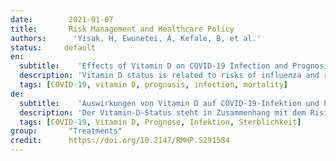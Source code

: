 ```yaml
---
date:        2021-01-07
title:       Risk Management and Healthcare Policy
authors:      'Yisak, H, Ewunetei, A, Kefale, B, et al.'
status:     default
en:
  subtitle:    'Effects of Vitamin D on COVID-19 Infection and Prognosis: A Systematic Review'
  description: 'Vitamin D status is related to risks of influenza and respiratory tract infections. Vitamin D has direct antiviral effects primarily against enveloped viruses, and coronavirus is an enveloped virus. The 2019 coronavirus disease had a high mortality rate and impacted the whole population of the planet, with severe acute respiratory syndrome the principal cause of death. Vitamin D can adequately modulate and regulate the immune and oxidative response to infection with COVID-19. The goal of this systematic review was thus to summarize and decide if there were a link between vitamin D status and COVID-19 infection and prognosis. The protocol of this study is documented in the Prospero database and can be accessed with the protocol number CRD42020201283. PubMed and Google Scholar were used for a literature search from August 2020 to September 2020. We restricted the year of publication of reviewed articles to 2019– 2020, and the selected language was English. Studies that used secondary data, feedback, or analysis of reviews were removed. To assess the standard of studies included, the Grading of Recommendations, Assessment, Development, and Evaluation (GRADE) method was used. Of the nine studies reviewed, seven (77.8%) showed that COVID-19 infection, prognosis, and mortality were correlated with vitamin D status. Most of the articles reviewed showed that blood vitamin D status can determine the risk of being infected with COVID-19, seriousness of COVID-19, and mortality from COVID-19. Therefore, maintaining appropriate levels of Vitamin D through supplementation or natural methods, eg, sunlight on the skin, is recommended for the public to be able to cope with the pandemic.'
  tags: [COVID-19, vitamin D, prognosis, infection, mortality]
de: 
  subtitle:    'Auswirkungen von Vitamin D auf COVID-19-Infektion und Prognose: Eine systematische Übersicht'
  description: 'Der Vitamin-D-Status steht in Zusammenhang mit dem Risiko für Grippe und Infektionen der Atemwege. Vitamin D hat direkte antivirale Wirkungen vor allem gegen umhüllte Viren, und das Coronavirus ist ein umhülltes Virus. Die Coronavirus-Krankheit von 2019 hatte eine hohe Sterblichkeitsrate und betraf die gesamte Weltbevölkerung, wobei das schwere akute Atemwegssyndrom die Haupttodesursache war. Vitamin D kann die immunologische und oxidative Reaktion auf eine Infektion mit COVID-19 angemessen modulieren und regulieren. Ziel dieser systematischen Übersichtsarbeit war es daher, zusammenzufassen und zu entscheiden, ob es einen Zusammenhang zwischen dem Vitamin-D-Status und der COVID-19-Infektion und -Prognose gibt. Das Protokoll dieser Studie ist in der Prospero-Datenbank dokumentiert und kann unter der Protokollnummer CRD42020201283 abgerufen werden. PubMed und Google Scholar wurden für eine Literatursuche von August 2020 bis September 2020 genutzt. Wir beschränkten das Jahr der Veröffentlichung der überprüften Artikel auf 2019 bis 2020, und die gewählte Sprache war Englisch. Studien, die Sekundärdaten, Rückmeldungen oder Analysen von Reviews verwendeten, wurden entfernt. Zur Bewertung der Qualität der eingeschlossenen Studien wurde die GRADE-Methode (Grading of Recommendations, Assessment, Development, and Evaluation) verwendet. Von den neun untersuchten Studien zeigten sieben (77,8 %), dass die COVID-19-Infektion, die Prognose und die Sterblichkeit mit dem Vitamin-D-Status korreliert waren. Die meisten der untersuchten Artikel zeigten, dass der Vitamin-D-Status im Blut das Risiko einer Infektion mit COVID-19, den Schweregrad einer COVID-19-Infektion und die Sterblichkeit an COVID-19 bestimmen kann. Daher wird empfohlen, einen angemessenen Vitamin-D-Spiegel durch Nahrungsergänzung oder natürliche Methoden, z. B. Sonnenlicht auf der Haut, aufrechtzuerhalten, damit die Bevölkerung in der Lage ist, die Pandemie zu bewältigen.'
  tags: [COVID-19, Vitamin D, Prognose, Infektion, Sterblichkeit]
group:       "Treatments"
credit:      https://doi.org/10.2147/RMHP.S291584
---
```

<object data="{{ page.link }}" style='height:calc(100vh - 400px); width: 100%' type='application/pdf'></object>